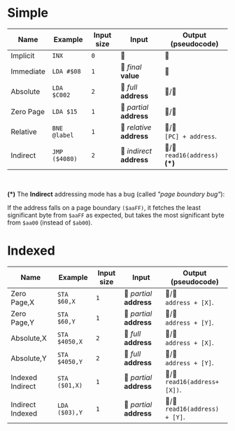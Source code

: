 # Simple

| Name      | Example       | Input size | Input                     | Output (pseudocode)                  |
| --------- | ------------- | ---------- | ------------------------- | ------------------------------------ |
| Implicit  | `INX`         | `0`        | 🚫                        | 🚫                                   |
| Immediate | `LDA #$08`    | `1`        | 🔢 _final_ **value**      | 🔢                                   |
| Absolute  | `LDA $C002`   | `2`        | 🐏 _full_ **address**     | 🔢/🐏                                |
| Zero Page | `LDA $15`     | `1`        | 🐏 _partial_ **address**  | 🔢/🐏                                |
| Relative  | `BNE @label`  | `1`        | 🐏 _relative_ **address** | 🔢/🐏<br/>`[PC] + address`.          |
| Indirect  | `JMP ($4080)` | `2`        | 🐏 _indirect_ **address** | 🔢/🐏<br/>`read16(address)` **(\*)** |

<br/>

**(\*)** The **Indirect** addressing mode has a bug (called _"page boundary bug"_):

If the address falls on a page boundary `($aaFF)`, it fetches the least significant byte from
`$aaFF` as expected, but takes the most significant byte from `$aa00` (instead of `$ab00`).

# Indexed

| Name             | Example       | Input size | Input                    | Output (pseudocode)                |
| ---------------- | ------------- | ---------- | ------------------------ | ---------------------------------- |
| Zero Page,X      | `STA $60,X`   | `1`        | 🐏 _partial_ **address** | 🔢/🐏<br/>`address + [X]`.         |
| Zero Page,Y      | `STA $60,Y`   | `1`        | 🐏 _partial_ **address** | 🔢/🐏<br/>`address + [Y]`.         |
| Absolute,X       | `STA $4050,X` | `2`        | 🐏 _full_ **address**    | 🔢/🐏<br/>`address + [X]`.         |
| Absolute,Y       | `STA $4050,Y` | `2`        | 🐏 _full_ **address**    | 🔢/🐏<br/>`address + [Y]`.         |
| Indexed Indirect | `STA ($01,X)` | `1`        | 🐏 _partial_ **address** | 🔢/🐏<br/>`read16(address+[X])`.   |
| Indirect Indexed | `LDA ($03),Y` | `1`        | 🐏 _partial_ **address** | 🔢/🐏<br/>`read16(address) + [Y]`. |
